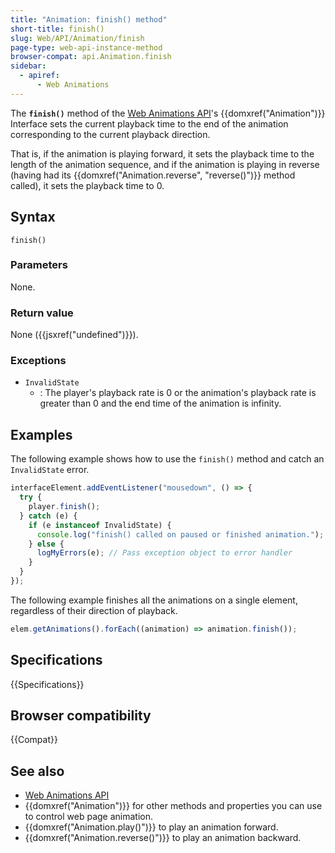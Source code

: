 ```yaml
---
title: "Animation: finish() method"
short-title: finish()
slug: Web/API/Animation/finish
page-type: web-api-instance-method
browser-compat: api.Animation.finish
sidebar:
  - apiref:
      - Web Animations
---
```


The **`finish()`** method of the [Web Animations API](/en-US/docs/Web/API/Web_Animations_API)'s {{domxref("Animation")}} Interface sets the current playback time to the end of the animation corresponding to the current playback direction.

That is, if the animation is playing forward, it sets the playback time to the length of the animation sequence, and if the animation is playing in reverse (having had its {{domxref("Animation.reverse", "reverse()")}} method called), it sets the playback time to 0.

## Syntax

```js-nolint
finish()
```

### Parameters

None.

### Return value

None ({{jsxref("undefined")}}).

### Exceptions

- `InvalidState`
  - : The player's playback rate is 0 or the animation's playback rate is greater than 0 and the end time of the animation is infinity.

## Examples

The following example shows how to use the `finish()` method and catch an `InvalidState` error.

```js
interfaceElement.addEventListener("mousedown", () => {
  try {
    player.finish();
  } catch (e) {
    if (e instanceof InvalidState) {
      console.log("finish() called on paused or finished animation.");
    } else {
      logMyErrors(e); // Pass exception object to error handler
    }
  }
});
```

The following example finishes all the animations on a single element, regardless of their direction of playback.

```js
elem.getAnimations().forEach((animation) => animation.finish());
```

## Specifications

{{Specifications}}

## Browser compatibility

{{Compat}}

## See also

- [Web Animations API](/en-US/docs/Web/API/Web_Animations_API)
- {{domxref("Animation")}} for other methods and properties you can use to control web page animation.
- {{domxref("Animation.play()")}} to play an animation forward.
- {{domxref("Animation.reverse()")}} to play an animation backward.
